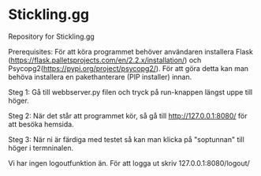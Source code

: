 # Stickling.gg
Repository for Stickling.gg

Prerequisites:
För att köra programmet behöver användaren installera Flask (https://flask.palletsprojects.com/en/2.2.x/installation/)
och Psycopg2(https://pypi.org/project/psycopg2/). För att göra detta kan man behöva installera en pakethanterare (PIP installer)
innan.

Steg 1:
Gå till webbserver.py filen och tryck på run-knappen längst uppe till höger.

Steg 2:
När det står att programmet kör, så gå till http://127.0.0.1:8080/ för att besöka hemsida.

Steg 3: 
När ni är färdiga med testet så kan man klicka på "soptunnan" till höger i termninalen.

Vi har ingen logoutfunktion än. För att logga ut skriv 127.0.0.1:8080/logout/

